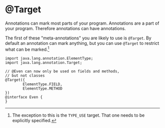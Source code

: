 # @Target

Annotations can mark most parts of your program. Annotations are a part of your program.
Therefore annotations can have annotations.

The first of these "meta-annotations" you are likely to use is `@Target`.
By default an annotation can mark anything, but you can use `@Target` to
restrict what can be marked.[^typeuse]

```java,no_run
import java.lang.annotation.ElementType;
import java.lang.annotation.Target;

// @Even can now only be used on fields and methods,
// but not classes
@Target({
        ElementType.FIELD, 
        ElementType.METHOD
})
@interface Even {
}
```

[^typeuse]: The exception to this is the `TYPE_USE` target. That one needs to be explicitly specified.
